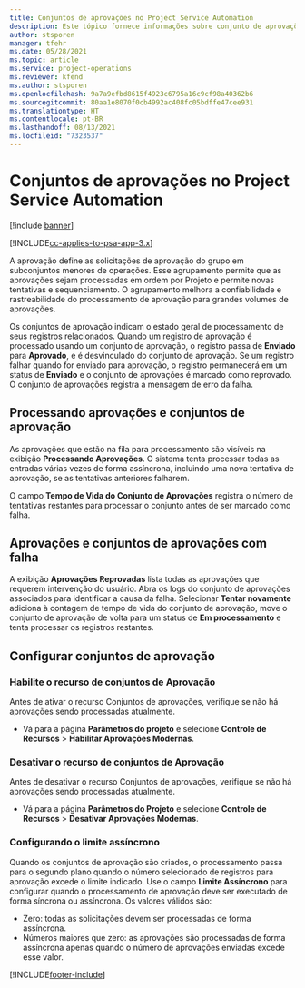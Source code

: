 ```yaml
---
title: Conjuntos de aprovações no Project Service Automation
description: Este tópico fornece informações sobre conjunto de aprovações, solicitações e subconjuntos dessas operações.
author: stsporen
manager: tfehr
ms.date: 05/28/2021
ms.topic: article
ms.service: project-operations
ms.reviewer: kfend
ms.author: stsporen
ms.openlocfilehash: 9a7a9efbd8615f4923c6795a16c9cf98a40362b6
ms.sourcegitcommit: 80aa1e8070f0cb4992ac408fc05bdffe47cee931
ms.translationtype: HT
ms.contentlocale: pt-BR
ms.lasthandoff: 08/13/2021
ms.locfileid: "7323537"
---
```

# <a name="approval-sets-in-project-service-automation"></a>Conjuntos de aprovações no Project Service Automation

[!include [banner](../includes/psa-now-project-operations.md)]

[!INCLUDE[cc-applies-to-psa-app-3.x](../includes/cc-applies-to-psa-app-3x.md)]

A aprovação define as solicitações de aprovação do grupo em subconjuntos menores de operações. Esse agrupamento permite que as aprovações sejam processadas em ordem por Projeto e permite novas tentativas e sequenciamento. O agrupamento melhora a confiabilidade e rastreabilidade do processamento de aprovação para grandes volumes de aprovações.

Os conjuntos de aprovação indicam o estado geral de processamento de seus registros relacionados. Quando um registro de aprovação é processado usando um conjunto de aprovação, o registro passa de **Enviado** para **Aprovado**, e é desvinculado do conjunto de aprovação. Se um registro falhar quando for enviado para aprovação, o registro permanecerá em um status de **Enviado** e o conjunto de aprovações é marcado como reprovado. O conjunto de aprovações registra a mensagem de erro da falha.

## <a name="processing-approvals-and-approval-sets"></a>Processando aprovações e conjuntos de aprovação
As aprovações que estão na fila para processamento são visíveis na exibição **Processando Aprovações**. O sistema tenta processar todas as entradas várias vezes de forma assíncrona, incluindo uma nova tentativa de aprovação, se as tentativas anteriores falharem.

O campo **Tempo de Vida do Conjunto de Aprovações** registra o número de tentativas restantes para processar o conjunto antes de ser marcado como falha.

## <a name="failed-approvals-and-approval-sets"></a>Aprovações e conjuntos de aprovações com falha
A exibição **Aprovações Reprovadas** lista todas as aprovações que requerem intervenção do usuário. Abra os logs do conjunto de aprovações associados para identificar a causa da falha.
Selecionar **Tentar novamente** adiciona à contagem de tempo de vida do conjunto de aprovação, move o conjunto de aprovação de volta para um status de **Em processamento** e tenta processar os registros restantes.

## <a name="configure-approval-sets"></a>Configurar conjuntos de aprovação

###  <a name="enable-the-approval-sets-feature"></a>Habilite o recurso de conjuntos de Aprovação
Antes de ativar o recurso Conjuntos de aprovações, verifique se não há aprovações sendo processadas atualmente.

- Vá para a página **Parâmetros do projeto** e selecione **Controle de Recursos** > **Habilitar Aprovações Modernas**.

### <a name="turn-off-the-approval-sets-feature"></a>Desativar o recurso de conjuntos de Aprovação
Antes de desativar o recurso Conjuntos de aprovações, verifique se não há aprovações sendo processadas atualmente.

- Vá para a página **Parâmetros do Projeto** e selecione **Controle de Recursos** > **Desativar Aprovações Modernas**.

### <a name="configuring-the-asynchronous-threshold"></a>Configurando o limite assíncrono 
Quando os conjuntos de aprovação são criados, o processamento passa para o segundo plano quando o número selecionado de registros para aprovação excede o limite indicado. Use o campo **Limite Assíncrono** para configurar quando o processamento de aprovação deve ser executado de forma síncrona ou assíncrona.
Os valores válidos são:

  - Zero: todas as solicitações devem ser processadas de forma assíncrona. 
  - Números maiores que zero: as aprovações são processadas de forma assíncrona apenas quando o número de aprovações enviadas excede esse valor.

[!INCLUDE[footer-include](../includes/footer-banner.md)]
